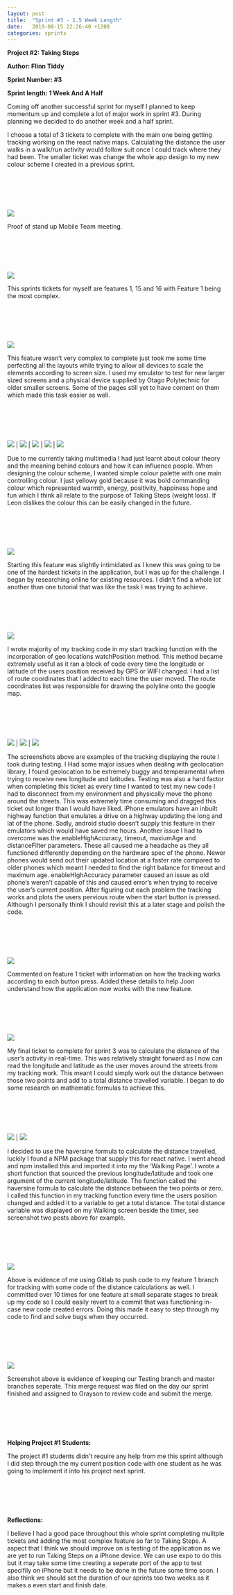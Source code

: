 ```yaml
---
layout: post
title:  "Sprint #3 - 1.5 Week Length"
date:   2019-08-15 22:26:40 +1200
categories: sprints
---
```


**Project #2: Taking Steps**

**Author: Flinn Tiddy**

**Sprint Number: #3**

**Sprint length: 1 Week And A Half**


Coming off another successful sprint for myself I planned to keep momentum up and complete a lot of major work in sprint #3. During planning we decided to do another week and a half sprint.


I choose a total of 3 tickets to complete with the main one being getting tracking working on the react native maps. Calculating the distance the user walks in a walk/run activity would follow suit once I could track where they had been. The smaller ticket was change the whole app design to my new colour scheme I created in a previous sprint.

<br/><br/>
<br/><br/>

![](/assets/standup2.png)

Proof of stand up Mobile Team meeting.

<br/><br/>
<br/><br/>

![](/assets/board3.jpg)

This sprints tickets for myself are features 1, 15 and 16 with Feature 1 being the most complex.

<br/><br/>
<br/><br/>

![](/assets/feature15.jpg)

This feature wasn’t very complex to complete just took me some time perfecting all the layouts while trying to allow all devices to scale the elements according to screen size. I used my emulator to test for new larger sized screens and a physical device supplied by Otago Polytechnic for older smaller screens. Some of the pages still yet to have content on them which made this task easier as well.

<br/><br/>
<br/><br/>

![](/assets/layout1.jpg) | ![](/assets/layout2.jpg) | ![](/assets/layout3.jpg) | ![](/assets/layout4.jpg) | ![](/assets/layout5.jpg)

Due to me currently taking multimedia I had just learnt about colour theory and the meaning behind colours and how it can influence people. When designing the colour scheme, I wanted simple colour palette with one main controlling colour. I just yellowy gold because it was bold commanding colour which represented warmth, energy, positivity, happiness hope and fun which I think all relate to the purpose of Taking Steps (weight loss).  If Leon dislikes the colour this can be easily changed in the future.

<br/><br/>
<br/><br/>

![](/assets/feature1.jpg)

Starting this feature was slightly intimidated as I knew this was going to be one of the hardest tickets in the application, but I was up for the challenge. I began by researching online for existing resources. I didn’t find a whole lot another than one tutorial that was like the task I was trying to achieve.   

<br/><br/>
<br/><br/>

![](/assets/startTracking.jpg) 

I wrote majority of my tracking code in my start tracking function with the incorporation of geo locations watchPosition method. This method became extremely useful as it ran a block of code every time the longitude or latitude of the users position received by GPS or WIFI changed. I had a list of route coordinates that I added to each time the user moved. The route coordinates list was responsible for drawing the polyline onto the google map.

<br/><br/>
<br/><br/>

![](/assets/track1.jpg) | ![](/assets/track2.jpg) | ![](/assets/track3.jpg)

The screenshots above are examples of the tracking displaying the route I took during testing. I Had some major issues when dealing with geolocation library, I found geolocation to be extremely buggy and temperamental when trying to receive new longitude and latitudes.  Testing was also a hard factor when completing this ticket as every time I wanted to test my new code I had to disconnect from my environment and physically move the phone around the streets. This was extremely time consuming and dragged this ticket out longer than I would have liked. iPhone emulators have an inbuilt highway function that emulates a drive on a highway updating the long and lat of the phone. Sadly, android studio doesn’t supply this feature in their emulators which would have saved me hours. 
Another issue I had to overcome was the enableHighAccuracy, timeout, maxiumAge and distanceFilter parameters. These all caused me a headache as they all functioned differently depending on the hardware spec of the phone. Newer phones would send out their updated location at a faster rate compared to older phones which meant I needed to find the right balance for timeout and maximum age. enableHIghAccuracy parameter caused an issue as old phone’s weren’t capable of this and caused error’s when trying to receive the user’s current position. 
After figuring out each problem the tracking works and plots the users pervious route when the start button is pressed. Although I personally think I should revisit this at a later stage and polish the code. 

<br/><br/>
<br/><br/>

![](/assets/feature1doc.jpg)

Commented on feature 1 ticket with information on how the tracking works according to each button press. Added these details to help Joon understand how the application now works with the new feature.

<br/><br/>
<br/><br/>

![](/assets/feature16.jpg)

My final ticket to complete for sprint 3 was to calculate the distance of the user’s activity in real-time. This was relatively straight forward as I now can read the longitude and latitude as the user moves around the streets from my tracking work. This meant I could simply work out the distance between those two points and add to a total distance travelled variable. I began to do some research on mathematic formulas to achieve this.

<br/><br/>
<br/><br/>

![](/assets/harersine.jpg) | ![](/assets/harersinefunc.jpg)

I decided to use the haversine formula to calculate the distance travelled, luckily I found a NPM package that supply this for react native. I went ahead and npm installed this and imported it into my the ‘Walking Page’. I wrote a short function that sourced the previous longitude/latitude and took one argument of the current longitude/latitude. The function called the haversine formula to calculate the distance between the two points or zero. I called this function in my tracking function every time the users position changed and added it to a variable to get a total distance. The total distance variable was displayed on my Walking screen beside the timer, see screenshot two posts above for example. 

<br/><br/>
<br/><br/>

![](/assets/trackingfeaturecommits.jpg)

Above is evidence of me using Gitlab to push code to my feature 1 branch for tracking with some code of the distance calculations as well. I committed over 10 times for one feature at small separate stages to break up my code so I could easily revert to a commit that was functioning in-case new code created errors. Doing this made it easy to step through my code to find and solve bugs when they occurred.

<br/><br/>
<br/><br/>

![](/assets/mergeintomaster3.jpg)

Screenshot above is evidence of keeping our Testing branch and master branches seperate. This merge request was filed on the day our sprint finished and assigned to Grayson to review code and submit the merge.

<br/><br/>
<br/><br/>

**Helping Project #1 Students:**

The project #1 students didn't require any help from me this sprint although I did step through the my current position code with one student as he was going to implement it into his project next sprint.

<br/><br/>
<br/><br/>

**Reflections:**

I believe I had a good pace throughout this whole sprint completing mulitple tickets and adding the most complex feature so far to Taking Steps. A aspect that I think we should improve on is testing of the application as we are yet to run Taking Steps on a iPhone device. We can use expo to do this but it may take some time creating a seperate port of the app to test specifily on iPhone but it needs to be done in the future some time soon. I also think we should set the duration of our sprints too two weeks as it makes a even start and finish date.



